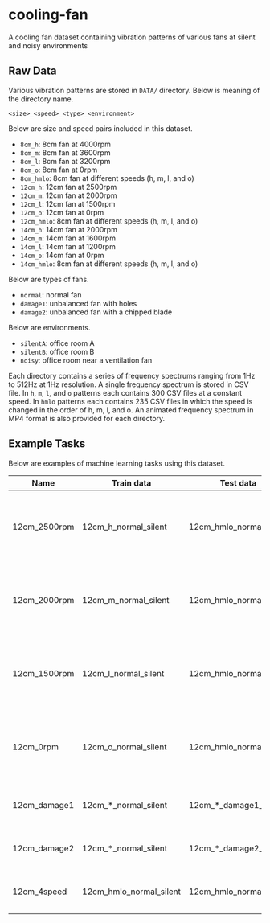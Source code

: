 # cooling-fan
A cooling fan dataset containing vibration patterns of various fans at silent and noisy environments
## Raw Data
Various vibration patterns are stored in `DATA/` directory. Below is meaning of the directory name.
~~~
<size>_<speed>_<type>_<environment>
~~~
Below are size and speed pairs included in this dataset.
- `8cm_h`: 8cm fan at 4000rpm
- `8cm_m`: 8cm fan at 3600rpm
- `8cm_l`: 8cm fan at 3200rpm
- `8cm_o`: 8cm fan at 0rpm
- `8cm_hmlo`: 8cm fan at different speeds (h, m, l, and o)
- `12cm_h`: 12cm fan at 2500rpm
- `12cm_m`: 12cm fan at 2000rpm
- `12cm_l`: 12cm fan at 1500rpm
- `12cm_o`: 12cm fan at 0rpm
- `12cm_hmlo`: 8cm fan at different speeds (h, m, l, and o)
- `14cm_h`: 14cm fan at 2000rpm
- `14cm_m`: 14cm fan at 1600rpm
- `14cm_l`: 14cm fan at 1200rpm
- `14cm_o`: 14cm fan at 0rpm
- `14cm_hmlo`: 8cm fan at different speeds (h, m, l, and o)

Below are types of fans.
- `normal`: normal fan
- `damage1`: unbalanced fan with holes
- `damage2`: unbalanced fan with a chipped blade

Below are environments.
- `silentA`: office room A
- `silentB`: office room B
- `noisy`: office room near a ventilation fan

Each directory contains a series of frequency spectrums ranging from 1Hz to 512Hz at 1Hz resolution. A single frequency spectrum is stored in CSV file. In `h`, `m`, `l`, and `o` patterns each contains 300 CSV files at a constant speed. In `hmlo` patterns each contains 235 CSV files in which the speed is changed in the order of h, m, l, and o. An animated frequency spectrum in MP4 format is also provided for each directory.

## Example Tasks
Below are examples of machine learning tasks using this dataset.

| Name | Train data | Test data | Description |
| ---- | ---- | ---- | ---- |
| 12cm_2500rpm | 12cm_h_normal_silent | 12cm_hmlo_normal_noisy | To detect different fan speeds other than 2500rpm at noisy environment |
| 12cm_2000rpm | 12cm_m_normal_silent | 12cm_hmlo_normal_noisy | To detect different fan speeds other than 2000rpm at noisy environment |
| 12cm_1500rpm | 12cm_l_normal_silent | 12cm_hmlo_normal_noisy | To detect different fan speeds other than 1500rpm at noisy environment |
| 12cm_0rpm    | 12cm_o_normal_silent | 12cm_hmlo_normal_noisy | To detect different fan speeds other than 0rpm at noisy environment |
| 12cm_damage1 | 12cm_\*_normal_silent | 12cm_\*_damage1_noisy | To detect damaged fan at noisy environment |
| 12cm_damage2 | 12cm_\*_normal_silent | 12cm_\*_damage2_noisy | To detect damaged fan at noisy environment |
| 12cm_4speed | 12cm_hmlo_normal_silent | 12cm_hmlo_normal_noisy | To classify four speeds at noisy environment |
